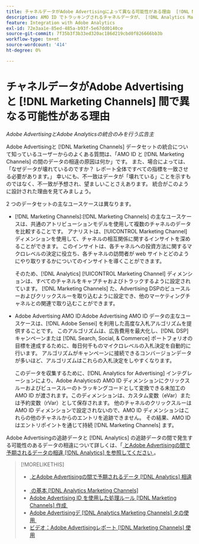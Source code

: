 ```yaml
---
title: チャネルデータがAdobe Advertisingによって異なる可能性がある理由  [!DNL Marketing Channels]
description: AMO ID でトラッキングされるチャネルデータが、 [!DNL Analytics Marketing Channels] でトラッキングされるチャネルデータと異なる可能性がある理由を説明します。
feature: Integration with Adobe Analytics
exl-id: 72e3aa1e-85ed-485a-b93f-5e67dd0140ce
source-git-commit: 7f35b3f3b33ed320ac186d219cbd0f826666bb3b
workflow-type: tm+mt
source-wordcount: '414'
ht-degree: 0%

---
```


# チャネルデータがAdobe Advertisingと [!DNL Marketing Channels] 間で異なる可能性がある理由

*Adobe AdvertisingとAdobe Analyticsの統合のみを行う広告主*

Adobe Advertisingと [!DNL Marketing Channels] データセットの統合について知っているユーザーからのよくある質問は、「AMO ID と [!DNL Marketing Channels] の間のデータの相違の原因は何か」です。 また、場合によっては、「なぜデータが壊れているのですか？ レポート全体ですべての指標を一致させる必要があります。」 幸いにも、不一致はデータが「壊れている」ことを示すものではなく、不一致が予想され、望ましいことさえあります。 統合がこのように設計された理由を見てみましょう。

2 つのデータセットの主なユースケースは異なります。

* [!DNL Marketing Channels]:[!DNL Marketing Channels] の主なユースケースは、共通のアトリビューションモデルを使用して複数のチャネルのデータを比較することです。 アナリストは、[!UICONTROL Marketing Channel] ディメンションを使用して、チャネルの相互関係に関するインサイトを深めることができます。 このインサイトは、各チャネルへの投資方法に関するマクロレベルの決定に役立ち、各チャネルの訪問者が web サイトとどのようにやり取りするかについてのインサイトを導くことができます。

  そのため、[!DNL Analytics] [!UICONTROL Marketing Channel] ディメンションは、すべてのチャネルをキャプチャおよびトラックするように設定されています。 [!DNL Marketing Channels] た、Advertising DSPのビュースルーおよびクリックスルーを取り込むように設定でき、他のマーケティングチャネルとの関連で取り込むことができます。

* Adobe Advertising AMO ID:Adobe Advertising AMO ID データの主なユースケースは、[!DNL Adobe Sensei] を利用した高度な入札アルゴリズムを提供することです。 このアルゴリズムは、広告費用を最大化し、[!DNL DSP] キャンペーンまたは [!DNL Search, Social, & Commerce] ポートフォリオの目標を達成するために、毎日何千ものマイクロレベルの入札決定を自動的に行います。 アルゴリズムがキャンペーンに接続できるコンバージョンデータが多いほど、アルゴリズムはこれらの入札決定をしやすくなります。

  このデータを収集するために、[!DNL Analytics for Advertising] インテグレーションにより、Adobe Analyticsの AMO ID ディメンションにクリックスルーおよびビュースルーのトラッキングコードとして変換できる未加工の AMO ID が渡されます。このディメンションは、カスタム変数（eVar）または予約変数（rVar）として保存されます。 他のチャネルのクリックスルーは AMO ID ディメンションで設定されないので、AMO ID ディメンションはこれらの他のチャネルからのエントリを追跡できません。 その結果、AMO ID はエントリポイントを通じて持続 [!DNL Marketing Channels] ます。

Adobe Advertisingの追跡データと [!DNL Analytics] の追跡データの間で発生する可能性のあるデータの相違について詳しくは、「[&#x200B; とAdobe Advertisingの間で予期されるデータの相違  [!DNL Analytics]  を参照してください &#x200B;](../data-variances.md)。

>[!MORELIKETHIS]
>
>* [&#x200B; とAdobe Advertisingの間で予期されるデータ  [!DNL Analytics]  相違 &#x200B;](/help/integrations/analytics/data-variances.md)
>* [&#x200B; の基本  [!DNL Analytics Marketing Channels]](mc-overview.md)
>* [Adobe Advertising ID を使用した処理ルール  [!DNL Marketing Channels]  作成 &#x200B;](mc-ids.md)
>* [Adobe Advertisingデ  [!DNL Analytics Marketing Channels]  タの使用 &#x200B;](mc-ac-data.md)
>* [&#x200B; ビデオ：Adobe Advertisingレポート  [!DNL Marketing Channels]  使用 &#x200B;](https://experienceleague.adobe.com/docs/advertising-learn/tutorials/analytics/analytics-reporting-a4adc.html?lang=ja)
